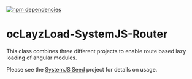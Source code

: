 [![npm dependencies](https://david-dm.org/lookfirst/ocLazyLoad-SystemJS-Router.svg)](https://david-dm.org/lookfirst/ocLazyLoad-SystemJS-Router)

# ocLayzLoad-SystemJS-Router

This class combines three different projects to enable route based lazy loading of angular modules.

Please see the [SystemJS Seed](https://github.com/lookfirst/systemjs-seed/) project for details on usage.
